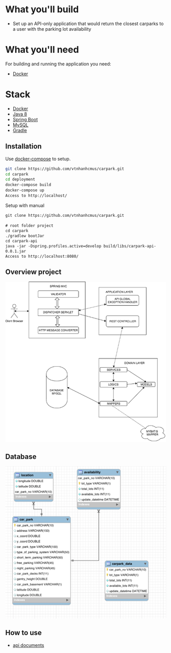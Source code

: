 # What you'll build
- Set up an API-only application that would return the closest carparks to a user with the parking lot availability

# What you'll need
For building and running the application you need:

- [Docker](https://docs.docker.com/docker-for-mac/install)

# Stack
- [Docker](https://docs.docker.com/docker-for-mac/install)
- [Java 8](https://www.oracle.com/technetwork/java/javase/downloads/jdk8-downloads-2133151.html)
- [Spring Boot](https://docs.spring.io/spring-boot/docs/current/reference/htmlsingle/)
- [MySQL](https://www.mysql.com/downloads/)
- [Gradle](https://gradle.org/install/)

## Installation

Use [docker-compose](https://docs.docker.com/compose/) to setup.

```bash
git clone https://github.com/vtnhanhcmus/carpark.git
cd carpark
cd deployment
docker-compose build
docker-compose up
Access to http://localhost/
```
Setup with manual
```shell script
git clone https://github.com/vtnhanhcmus/carpark.git

# root folder project
cd carpark
./gradlew bootJar
cd carpark-api
java -jar -Dspring.profiles.active=develop build/libs/carpark-api-0.0.1.jar
Access to http://localhost:8080/
```

## Overview project
![structure](images/structure.png)

## Database 
![structure](images/database.png)

## How to use 
* [api documents](carpark-api/APIDOCUMENT.md)